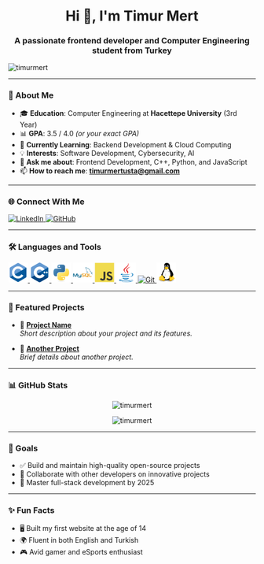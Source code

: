 <h1 align="center">Hi 👋, I'm Timur Mert</h1>
<h3 align="center">A passionate frontend developer and Computer Engineering student from Turkey</h3>

<p align="left">
    <img src="https://komarev.com/ghpvc/?username=timurmert&label=Profile%20views&color=0e75b6&style=flat" alt="timurmert" />
</p>

---

### 📝 About Me
- 🎓 **Education**: Computer Engineering at **Hacettepe University** (3rd Year)  
- 📊 **GPA**: 3.5 / 4.0 *(or your exact GPA)*  
- 🌱 **Currently Learning**: Backend Development & Cloud Computing  
- 💡 **Interests**: Software Development, Cybersecurity, AI  
- 💬 **Ask me about**: Frontend Development, C++, Python, and JavaScript  
- 📫 **How to reach me**: **timurmertusta@gmail.com**

---

### 🌐 Connect With Me
<p align="left">
    <a href="https://linkedin.com/in/timur-mert-usta" target="_blank">
        <img src="https://raw.githubusercontent.com/rahuldkjain/github-profile-readme-generator/master/src/images/icons/Social/linked-in-alt.svg" alt="LinkedIn" height="30" width="40" />
    </a>
    <a href="https://github.com/timurmert" target="_blank">
        <img src="https://raw.githubusercontent.com/rahuldkjain/github-profile-readme-generator/master/src/images/icons/Social/github.svg" alt="GitHub" height="30" width="40" />
    </a>
    <!-- Add more links if needed -->
</p>

---

### 🛠️ Languages and Tools
<p align="left">
    <a href="https://www.cprogramming.com/" target="_blank">
        <img src="https://raw.githubusercontent.com/devicons/devicon/master/icons/c/c-original.svg" alt="C" width="40" height="40" />
    </a>
    <a href="https://www.w3schools.com/cpp/" target="_blank">
        <img src="https://raw.githubusercontent.com/devicons/devicon/master/icons/cplusplus/cplusplus-original.svg" alt="C++" width="40" height="40" />
    </a>
    <a href="https://www.python.org" target="_blank">
        <img src="https://raw.githubusercontent.com/devicons/devicon/master/icons/python/python-original.svg" alt="Python" width="40" height="40" />
    </a>
    <a href="https://www.mysql.com/" target="_blank">
        <img src="https://raw.githubusercontent.com/devicons/devicon/master/icons/mysql/mysql-original-wordmark.svg" alt="MySQL" width="40" height="40" />
    </a>
    <a href="https://developer.mozilla.org/en-US/docs/Web/JavaScript" target="_blank">
        <img src="https://raw.githubusercontent.com/devicons/devicon/master/icons/javascript/javascript-original.svg" alt="JavaScript" width="40" height="40" />
    </a>
    <a href="https://www.java.com" target="_blank">
        <img src="https://raw.githubusercontent.com/devicons/devicon/master/icons/java/java-original.svg" alt="Java" width="40" height="40" />
    </a>
    <a href="https://git-scm.com/" target="_blank">
        <img src="https://www.vectorlogo.zone/logos/git-scm/git-scm-icon.svg" alt="Git" width="40" height="40" />
    </a>
    <a href="https://www.linux.org/" target="_blank">
        <img src="https://raw.githubusercontent.com/devicons/devicon/master/icons/linux/linux-original.svg" alt="Linux" width="40" height="40" />
    </a>
</p>

---

### 📂 Featured Projects
- 🔗 [**Project Name**](https://github.com/your-project-link)  
  *Short description about your project and its features.*
  
- 🔗 [**Another Project**](https://github.com/your-other-project)  
  *Brief details about another project.*

---

### 📊 GitHub Stats
<p align="center">
    <img src="https://github-readme-stats.vercel.app/api?username=timurmert&show_icons=true&theme=radical" alt="timurmert" />
</p>

<p align="center">
    <img src="https://github-readme-stats.vercel.app/api/top-langs?username=timurmert&show_icons=true&locale=en&layout=compact&theme=radical" alt="timurmert" />
</p>

---

### 🎯 Goals
- ✅ Build and maintain high-quality open-source projects  
- 🚀 Collaborate with other developers on innovative projects  
- 🌟 Master full-stack development by 2025  

---

### ✨ Fun Facts
- 🖥️ Built my first website at the age of 14  
- 🌍 Fluent in both English and Turkish  
- 🎮 Avid gamer and eSports enthusiast
